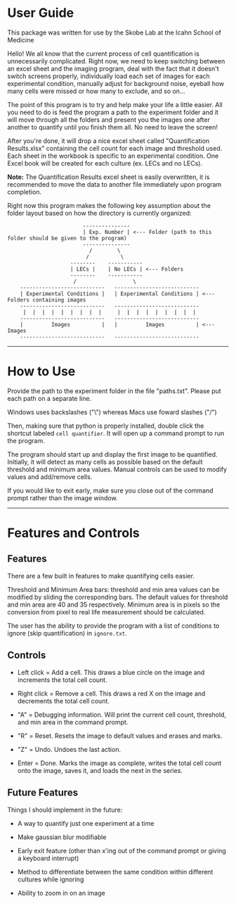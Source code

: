 # User Guide

This package was written for use by the Skobe Lab at the Icahn School of Medicine 

Hello! We all know that the current process of cell quantification is unnecessarily complicated. Right now, we need to keep switching between an excel sheet and the imaging program, deal with the fact that it doesn't switch screens properly, individually load each set of images for each experimental condition, manually adjust for background noise, eyeball how many cells were missed or how many to exclude, and so on...

The point of this program is to try and help make your life a little easier. All you need to do is feed the program a path to the experiment folder and it will move through all the folders and present you the images one after another to quantify until you finish them all. No need to leave the screen!

After you're done, it will drop a nice excel sheet called "Quantification Results.xlsx" containing the cell count for each image and threshold used. Each sheet in the workbook is specific to an experimental condition. One Excel book will be created for each culture (ex. LECs and no LECs). 

**Note:** The Quantification Results excel sheet is easily overwritten, it is recommended to move the data to another file immediately upon program completion. 

Right now this program makes the following key assumption about the folder layout based on how the directory is currently organized:

                            ---------------
                            | Exp. Number | <--- Folder (path to this folder should be given to the program)
                            ---------------
                              /        \
                             /          \
                        --------    -----------
                        | LECs |    | No LECs | <--- Folders
                        --------    -----------
                         /                  \ 
        ---------------------------   ---------------------------
        | Experimental Conditions |   | Experimental Conditions | <--- Folders containing images
        ---------------------------   ---------------------------
         |  |  |  |  |  |  |  |  |     |  |  |  |  |  |  |  |  |  
        ---------------------------   --------------------------- 
        |         Images          |   |         Images          | <--- Images 
        ---------------------------   --------------------------- 

---

# How to Use

Provide the path to the experiment folder in the file "paths.txt". Please put each path on a separate line. 

Windows uses backslashes ("\\") whereas Macs use foward slashes ("/")

Then, making sure that python is properly installed, double click the shortcut labeled `cell quantifier`. It will open up a command prompt to run the program. 

The program should start up and display the first image to be quantified. Initially, it will detect as many cells as possible based on the default threshold and minimum area values. Manual controls can be used to modify values and add/remove cells. 

If you would like to exit early, make sure you close out of the command prompt rather than the image window. 

---

# Features and Controls

## Features

There are a few built in features to make quantifying cells easier. 

Threshold and Minimum Area bars: threshold and min area values can be modified by sliding the corresponding bars. The default values for threshold and min area are 40 and 35 respectively. Minimum area is in pixels so the conversion from pixel to real life measurement should be calculated. 

The user has the ability to provide the program with a list of conditions to ignore (skip quantification) in `ignore.txt`.

## Controls

* Left click =  Add a cell. This draws a blue circle on the image and increments the total cell count.

* Right click = Remove a cell. This draws a red X on the image and decrements the total cell count.

* "A" = Debugging information. Will print the current cell count, threshold, and min area in the command prompt. 

* "R" = Reset. Resets the image to default values and erases and marks. 

* "Z" = Undo. Undoes the last action.

* Enter = Done. Marks the image as complete, writes the total cell count onto the image, saves it, and loads the next in the series. 

## Future Features

Things I should implement in the future:

* A way to quantify just one experiment at a time

* Make gaussian blur modifiable

* Early exit feature (other than x'ing out of the command prompt or giving a keyboard interrupt)

* Method to differentiate between the same condition within different cultures while ignoring

* Ability to zoom in on an image



